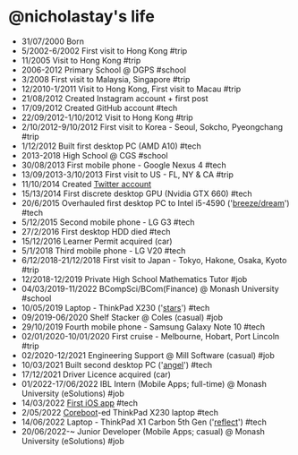 @nicholastay's life
===============

- 31/07/2000 Born
- 5/2002-6/2002 First visit to Hong Kong #trip
- 11/2005 Visit to Hong Kong #trip
- 2006-2012 Primary School @ DGPS #school
- 3/2008 First visit to Malaysia, Singapore #trip
- 12/2010-1/2011 Visit to Hong Kong, First visit to Macau #trip
- 21/08/2012 Created Instagram account + first post
- 17/09/2012 Created GitHub account #tech
- 22/09/2012-1/10/2012 Visit to Hong Kong #trip
- 2/10/2012-9/10/2012 First visit to Korea - Seoul, Sokcho, Pyeongchang #trip
- 1/12/2012 Built first desktop PC (AMD A10) #tech
- 2013-2018 High School @ CGS #school
- 30/08/2013 First mobile phone - Google Nexus 4 #tech
- 13/09/2013-3/10/2013 First visit to US - FL, NY & CA #trip
- 11/10/2014 Created [Twitter account](https://twitter.com/@_nexerq)
- 15/13/2014 First discrete desktop GPU (Nvidia GTX 660) #tech
- 20/6/2015 Overhauled first desktop PC to Intel i5-4590 ('[breeze/dream](/pc/#dream-aka-breeze)') #tech
- 5/12/2015 Second mobile phone - LG G3 #tech
- 27/2/2016 First desktop HDD died #tech
- 15/12/2016 Learner Permit acquired (car)
- 5/1/2018 Third mobile phone - LG V20 #tech
- 6/12/2018-21/12/2018 First visit to Japan - Tokyo, Hakone, Osaka, Kyoto #trip
- 12/2018-12/2019 Private High School Mathematics Tutor #job
- 04/03/2019-11/2022 BCompSci/BCom(Finance) @ Monash University #school
- 10/05/2019 Laptop - ThinkPad X230 ('[stars](/pc/#stars)') #tech
- 09/2019-06/2020 Shelf Stacker @ Coles (casual) #job
- 29/10/2019 Fourth mobile phone - Samsung Galaxy Note 10 #tech
- 02/01/2020-10/01/2020 First cruise - Melbourne, Hobart, Port Lincoln #trip
- 02/2020-12/2021 Engineering Support @ Mill Software (casual) #job
- 10/03/2021 Built second desktop PC ('[angel](/pc/#angel)') #tech
- 17/12/2021 Driver Licence acquired (car)
- 01/2022-17/06/2022 IBL Intern (Mobile Apps; full-time) @ Monash University (eSolutions) #job
- 14/03/2022 [First iOS app](https://git.windblume.net/pub/nick/forayios) #tech
- 2/05/2022 [Coreboot](https://www.coreboot.org/)-ed ThinkPad X230 laptop #tech
- 14/06/2022 Laptop - ThinkPad X1 Carbon 5th Gen ('[reflect](/pc/#reflect)') #tech
- 20/06/2022-~ Junior Developer (Mobile Apps; casual) @ Monash University (eSolutions) #job
